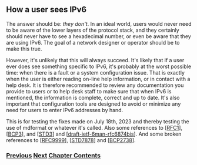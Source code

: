## How a user sees IPv6

The answer should be: *they don't*. In an ideal world, users would never
need to be aware of the lower layers of the protocol stack, and they
certainly should never have to see a hexadecimal number, or even be
aware that they are using IPv6. The goal of a network designer or
operator should be to make this true.

However, it's unlikely that this will always succeed. It's likely that
if a user ever does see something specific to IPv6, it's probably at the
worst possible time: when there is a fault or a system configuration
issue. That is exactly when the user is either reading on-line help
information, or in contact with a help desk. It is therefore recommended
to review any documentation you provide to users or to help desk staff
to make sure that when IPv6 is mentioned, the information is complete,
correct and up to date. It's also important that configuration tools are
designed to avoid or minimize any need for users to enter IPv6 addresses
by hand.

This is for testing the fixes made on July 18th, 2023 and thereby
testing the use of mdformat or whatever it's called. Also some
references to \[[RFC1](https://www.rfc-editor.org/info/rfc1)\],
\[[BCP3](https://www.rfc-editor.org/info/bcp3)\], and
\[[STD3](https://www.rfc-editor.org/info/std3)\] and
\[[draft-ietf-6man-rfc6874bis](https://datatracker.ietf.org/doc/draft-ietf-6man-rfc6874bis/)\].
And some broken references to
\[[RFC9999](https://www.rfc-editor.org/info/rfc9999)\],
\[[STD7878](https://www.rfc-editor.org/info/std7878)\] and
\[[BCP2738](https://www.rfc-editor.org/info/bcp2738)\].

### [<ins>Previous</ins>](How%20to%20use%20this%20book.md) [<ins>Next</ins>](How%20an%20application%20programmer%20sees%20IPv6.md) [<ins>Chapter Contents</ins>](1.%20Introduction%20and%20Foreword.md)
